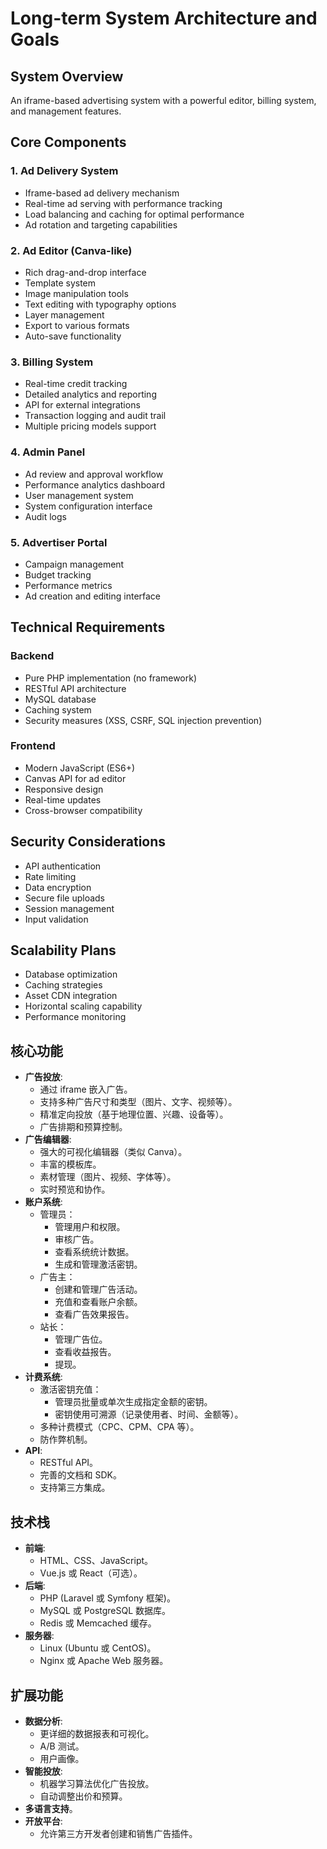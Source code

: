 # Long-term System Architecture and Goals

## System Overview
An iframe-based advertising system with a powerful editor, billing system, and management features.

## Core Components

### 1. Ad Delivery System
- Iframe-based ad delivery mechanism
- Real-time ad serving with performance tracking
- Load balancing and caching for optimal performance
- Ad rotation and targeting capabilities

### 2. Ad Editor (Canva-like)
- Rich drag-and-drop interface
- Template system
- Image manipulation tools
- Text editing with typography options
- Layer management
- Export to various formats
- Auto-save functionality

### 3. Billing System
- Real-time credit tracking
- Detailed analytics and reporting
- API for external integrations
- Transaction logging and audit trail
- Multiple pricing models support

### 4. Admin Panel
- Ad review and approval workflow
- Performance analytics dashboard
- User management system
- System configuration interface
- Audit logs

### 5. Advertiser Portal
- Campaign management
- Budget tracking
- Performance metrics
- Ad creation and editing interface

## Technical Requirements

### Backend
- Pure PHP implementation (no framework)
- RESTful API architecture
- MySQL database
- Caching system
- Security measures (XSS, CSRF, SQL injection prevention)

### Frontend
- Modern JavaScript (ES6+)
- Canvas API for ad editor
- Responsive design
- Real-time updates
- Cross-browser compatibility

## Security Considerations
- API authentication
- Rate limiting
- Data encryption
- Secure file uploads
- Session management
- Input validation

## Scalability Plans
- Database optimization
- Caching strategies
- Asset CDN integration
- Horizontal scaling capability
- Performance monitoring

## 核心功能

*   **广告投放**:
    *   通过 iframe 嵌入广告。
    *   支持多种广告尺寸和类型（图片、文字、视频等）。
    *   精准定向投放（基于地理位置、兴趣、设备等）。
    *   广告排期和预算控制。
*   **广告编辑器**:
    *   强大的可视化编辑器（类似 Canva）。
    *   丰富的模板库。
    *   素材管理（图片、视频、字体等）。
    *   实时预览和协作。
*   **账户系统**:
    *   管理员：
        *   管理用户和权限。
        *   审核广告。
        *   查看系统统计数据。
        *   生成和管理激活密钥。
    *   广告主：
        *   创建和管理广告活动。
        *   充值和查看账户余额。
        *   查看广告效果报告。
    *   站长：
        *   管理广告位。
        *   查看收益报告。
        *   提现。
*   **计费系统**:
    *   激活密钥充值：
        *   管理员批量或单次生成指定金额的密钥。
        *   密钥使用可溯源（记录使用者、时间、金额等）。
    *   多种计费模式（CPC、CPM、CPA 等）。
    *   防作弊机制。
*   **API**:
    *   RESTful API。
    *   完善的文档和 SDK。
    *   支持第三方集成。

## 技术栈

*   **前端**:
    *   HTML、CSS、JavaScript。
    *   Vue.js 或 React（可选）。
*   **后端**:
    *   PHP (Laravel 或 Symfony 框架)。
    *   MySQL 或 PostgreSQL 数据库。
    *   Redis 或 Memcached 缓存。
*   **服务器**:
    *   Linux (Ubuntu 或 CentOS)。
    *   Nginx 或 Apache Web 服务器。

## 扩展功能

*   **数据分析**:
    *   更详细的数据报表和可视化。
    *   A/B 测试。
    *   用户画像。
*   **智能投放**:
    *   机器学习算法优化广告投放。
    *   自动调整出价和预算。
*   **多语言支持**。
*   **开放平台**:
    *   允许第三方开发者创建和销售广告插件。 